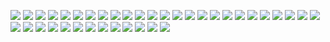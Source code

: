 ![](http://images.cnblogs.com/cnblogs_com/kklldog/1401672/o_TIM%E6%88%AA%E5%9B%BE20190805105003.jpg) 
![](http://images.cnblogs.com/cnblogs_com/kklldog/1401672/o_TIM%E6%88%AA%E5%9B%BE20190805105613.jpg) 
![](https://www.cnblogs.com/images/cnblogs_com/kklldog/1401672/o_TIM%e6%88%aa%e5%9b%be20190805105736.jpg) 
![](https://www.cnblogs.com/images/cnblogs_com/kklldog/1401672/o_TIM%e6%88%aa%e5%9b%be20190805110039.jpg) 
![](https://www.cnblogs.com/images/cnblogs_com/kklldog/1401672/o_TIM%e6%88%aa%e5%9b%be20190805110257.jpg) 
![](https://www.cnblogs.com/images/cnblogs_com/kklldog/1401672/o_TIM%e6%88%aa%e5%9b%be20190805110358.jpg) 
![](https://www.cnblogs.com/images/cnblogs_com/kklldog/1401672/o_TIM%e6%88%aa%e5%9b%be20190805110546.jpg)
![](https://www.cnblogs.com/images/cnblogs_com/kklldog/1401672/o_TIM%e6%88%aa%e5%9b%be20190805110638.jpg)
![](https://www.cnblogs.com/images/cnblogs_com/kklldog/1401672/o_TIM%e6%88%aa%e5%9b%be20190805110725.jpg)
![](https://www.cnblogs.com/images/cnblogs_com/kklldog/1401672/o_TIM%e6%88%aa%e5%9b%be20190805110819.jpg)
![](https://www.cnblogs.com/images/cnblogs_com/kklldog/1401672/o_TIM%e6%88%aa%e5%9b%be20190805110918.jpg)
![](https://www.cnblogs.com/images/cnblogs_com/kklldog/1401672/o_TIM%e6%88%aa%e5%9b%be20190805111117.jpg)
![](https://www.cnblogs.com/images/cnblogs_com/kklldog/1401672/o_TIM%e6%88%aa%e5%9b%be20190805111152.jpg)
![](https://www.cnblogs.com/images/cnblogs_com/kklldog/1401672/o_TIM%e6%88%aa%e5%9b%be20190805111330.jpg)
![](https://www.cnblogs.com/images/cnblogs_com/kklldog/1401672/o_TIM%e6%88%aa%e5%9b%be20190805111401.jpg)
![](https://www.cnblogs.com/images/cnblogs_com/kklldog/1401672/o_TIM%e6%88%aa%e5%9b%be20190805111424.jpg)
![](https://www.cnblogs.com/images/cnblogs_com/kklldog/1401672/o_TIM%e6%88%aa%e5%9b%be20190805111634.jpg)
![](https://www.cnblogs.com/images/cnblogs_com/kklldog/1401672/o_TIM%e6%88%aa%e5%9b%be20190805112138.jpg)
![](https://www.cnblogs.com/images/cnblogs_com/kklldog/1401672/o_TIM%e6%88%aa%e5%9b%be20190805110546.jpg)
![](https://www.cnblogs.com/images/cnblogs_com/kklldog/1401672/o_TIM%e6%88%aa%e5%9b%be20190805112340.jpg)
![](https://www.cnblogs.com/images/cnblogs_com/kklldog/1401672/o_TIM%e6%88%aa%e5%9b%be20190805112414.jpg)
![](https://www.cnblogs.com/images/cnblogs_com/kklldog/1401672/o_TIM%e6%88%aa%e5%9b%be20190805112502.jpg)
![](https://www.cnblogs.com/images/cnblogs_com/kklldog/1401672/o_TIM%e6%88%aa%e5%9b%be20190805112647.jpg)
![](https://www.cnblogs.com/images/cnblogs_com/kklldog/1401672/o_TIM%e6%88%aa%e5%9b%be20190805113331.jpg)
![](https://www.cnblogs.com/images/cnblogs_com/kklldog/1401672/o_TIM%e6%88%aa%e5%9b%be20190805113403.jpg)
![](https://www.cnblogs.com/images/cnblogs_com/kklldog/1401672/o_TIM%e6%88%aa%e5%9b%be20190805154305.jpg) 
![](https://www.cnblogs.com/images/cnblogs_com/kklldog/1401672/o_TIM%e6%88%aa%e5%9b%be20190805154323.jpg) 
![](https://www.cnblogs.com/images/cnblogs_com/kklldog/1401672/o_TIM%e6%88%aa%e5%9b%be20190805154531.jpg)
![](https://www.cnblogs.com/images/cnblogs_com/kklldog/1401672/o_TIM%e6%88%aa%e5%9b%be20190805155639.jpg)
![](https://www.cnblogs.com/images/cnblogs_com/kklldog/1401672/o_TIM%e6%88%aa%e5%9b%be20190805160113.jpg)
![](https://www.cnblogs.com/images/cnblogs_com/kklldog/1401672/o_TIM%e6%88%aa%e5%9b%be20190805160142.jpg)
![](https://www.cnblogs.com/images/cnblogs_com/kklldog/1401672/o_TIM%e6%88%aa%e5%9b%be20190805160151.jpg)
![](https://www.cnblogs.com/images/cnblogs_com/kklldog/1401672/o_TIM%e6%88%aa%e5%9b%be20190805160328.jpg)
![](https://www.cnblogs.com/images/cnblogs_com/kklldog/1401672/o_TIM%e6%88%aa%e5%9b%be20190805160417.jpg)
![](https://www.cnblogs.com/images/cnblogs_com/kklldog/1401672/o_TIM%e6%88%aa%e5%9b%be20190805162235.jpg)
![](https://www.cnblogs.com/images/cnblogs_com/kklldog/1401672/o_TIM%e6%88%aa%e5%9b%be20190805162619.jpg)
![](https://www.cnblogs.com/images/cnblogs_com/kklldog/1401672/o_TIM%e6%88%aa%e5%9b%be20190805163151.jpg)
![](https://www.cnblogs.com/images/cnblogs_com/kklldog/1401672/o_TIM%e6%88%aa%e5%9b%be20190805163151.jpg)
